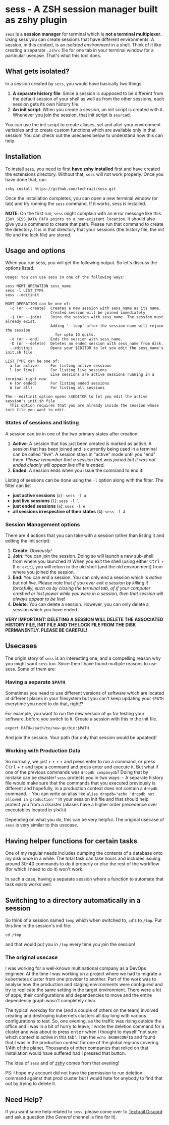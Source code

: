 # sess - A ZSH session manager built as zshy plugin

`sess` is a **session manager** for terminal which is **not a terminal multiplexer**. Using sess you can create sessions that have different environments. A session, in this context, is an _isolated environment_ in a shell. Think of it like creating a separate `.zshrc` file for one tab in your terminal window for a particular usecase. That's what this tool does. 

## What gets isolated?
In a session created by `sess`, you would have basically two things:

1. **A separate history file**: Since a session is supposed to be different from the default session of your shell as well as from the other sessions, each session gets its own history file.
2. **An init script**: When you create a session, an init script is created with it. Whenever you join the session, that init script is `source`d.

You can use the init script to create aliases, set and alter your environment variables and to create custom functions which are available only in that session! You can check out the usecases below to understand how this can help.
## Installation
To install `sess`, you need to first **have [zshy](https://github.com/techrail/zshy) installed** first and have created the extensions directory. Without that, `sess` will not work properly. Once you have done that, run: 

```
zshy install https://github.com/techrail/sess.git 
```

Once the installation completes, you can open a new terminal window (or tab) and try running the `sess` command. If it works, sess is installed.

**NOTE**: On the first run, `sess` might complain with an error message like this: `ZSHY_SESS_DATA_PATH points to a non-existent location`. It should also give you a command to create that  path. Please run that command to create the directory. It is in that directory that your sessions (the history file, the init file and the lock file) are stored.
## Usage and options
When you run sess, you will get the following output. So let's discuss the options listed.

```
Usage: You can use sess in one of the following ways:

sess MGMT_OPERATION sess_name
sess -l LIST_TYPE
sess --editinit

MGMT_OPERATION can be one of:
  -c (or --create)  Creates a new session with sess_name as its name.
                    Created session will be joined immediately
  -j (or --join)    Joins the session with sess_name. The session must already exist.
                    Adding '--loop' after the session name will rejoin the session
                      for upto 10 quits.
  -e (or --end)     Ends the session with sess_name.
  -D (or --delete)  Deletes an ended session with sess_name from disk.
  --editinit        Opens your $EDITOR to let you edit the sess_name's init.sh file

LIST_TYPE can be one of:
  a (or active)     For listing active sessions
  l (or live)       For listing live sessions
                    Live sessions are active sessions running in a terminal right now
  e (or ended)      For listing ended sessions
  A (or all)        For listing all sessions

The --editinit option opens \$EDITOR to let you edit the active session's init.sh file
  This option requires that you are already inside the session whose init file you want to edit.
```

### States of sessions and listing
A session can be in one of the two primary states after creation:

1. **Active**: A session that has just been created is marked as active. A session that has been joined and is currently being used in a terminal can be called "live". A session stays in "active" mode until you "end" them. _Please remember that a session that was joined but it was not ended cleanly will appear live till it is ended._
2. **Ended**: A session ends when you issue the command to end it. 

Listing of sessions can be done using the `-l` option along with the filter. The filter can list 

- **just active sessions** (`a`) : `sess -l a`
- **just live sessions** (`l`): `sess -l l`
- **just ended sessions** (`e`): `sess -l e` 
- **all sessions irrespective of their states** (`A`): `sess -l A`

### Session Management options
There are 4 actions that you can take with a session (other than listing it and editing the init script):

1. **Create**: _Obviously!_
2. **Join**: You can join the session. Doing so will launch a new sub-shell from where you launched it! When you exit the shell (using either <kbd>Ctrl</kbd> + <kbd>D</kbd> or `exit`), you will return to the old shell (and the old environment) from where you joined the session. 
3. **End**: You can end a session. You can only end a session which is _active_ but not _live_. Please note that _if you ever exit a session by killing it forcefully, such as by closing the terminal tab, of if your computer crashed or lost power while you were in a session, then that session will always appear to be live_!
4. **Delete**: You can delete a session. However, you can only delete a session which you have ended. 

**VERY IMPORTANT: DELETING A SESSION WILL DELETE THE ASSOCIATED HISTORY FILE, INIT FILE AND THE LOCK FILE FROM THE DISK PERMANENTLY. PLEASE BE CAREFUL!**

## Usecases
The origin story of `sess` is an interesting one, and a compelling reason why you might want `sess` too. Since then I have found multiple reasons to use sess. Some of them are: 

### Having a separate `$PATH`
Sometimes you need to use different versions of software which are located at different places in your filesystem but you can't keep updating your `$PATH` everytime you need to do that, right!?

For example, you want to run the new version of `go` for testing your software, before you switch to it. Create a session with this in the init file.

```
export PATH=/path/to/new-go/bin:$PATH
```

And join the session. Your path (for only that session would be updated)!
### Working with Production Data
So normally, we just <kbd>↑</kbd>  <kbd>↑</kbd>  <kbd>↑</kbd>  <kbd>↑</kbd>   and press enter to run a command, or press <kbd>Ctrl</kbd> + <kbd>r</kbd>  and type a command and press enter and execute it. But what if one of the previous commands was  `dropdb companydb`? Doing that by mistake can be disaster! `sess` protects you in two ways: 
	- A separate history file would make sure that the commands that you executed previously is different and hopefully, in a production context does not contain a `dropdb` command.
	- You can write an alias like `alias dropdb="echo 'dropdb not allowed in production'"` in your session init file and that should help protect you from a disaster (aliases have a higher order precedence over executables located in `$PATH`)

Depending on what you do, this can be very helpful. The original usecase of `sess` is very similar to this usecase.
## Having helper functions for certain tasks
One of my regular needs includes dumping the contents of a database onto my disk once in a while. The total task can take hours and includes issuing around 30-40 commands to do it properly or else the rest of the workflow (for which I need to do it) won't work.

In such a case, having a separate session where a function to automate that task exists works well.
## Switching to a directory automatically in a session
So think of a session named `temp` which when switched to, `cd`'s to `/tmp`. Put this line in the session's init file: 

```
cd /tmp
```

and that would put you in `/tmp` every time you join the session!

### The original usecase
I was working for a well-known multinational company as a DevOps engineer. At the time I was working on a project where we had to migrate a kubernetes cluster from one provider to another. Part of the work was to analyse how the production and staging environments were configured and try to replicate the same setting in the target environment. There were a lot of apps, their configurations and dependencies to move and the entire dependency graph wasn't completely clear.

The typical workday for me (and a couple of others on the team) involved creating and destroying kubernets clusters all day long with various configurations to test. So, one evening, as the traffic was rising outside the office and I was in a bit of hurry to leave, I wrote the deletion command for a cluster and was about to press <kbd>enter</kbd> when I thought to myself "not sure which context is active in this tab". I ran the `echo $KUBECONFIG` and found that I was in the production context for one of the global regions covering 1/4th of the planet. Thousands of other companies that relied on that installation would have suffered had I pressed that button.

The idea of `sess` and of [zshy](https://github.com/techrail/zshy) comes from that evening!

PS: I hope my account did not have the permission to run deletion command against that prod cluster but I would hate for anybody to find that out by trying to delete it.

## Need Help? 
If you want some help related to `sess`, please come over to [Techrail Discord](https://discord.gg/aKkWFghPrV) and ask a question (the _General_ channel is fine for it).
